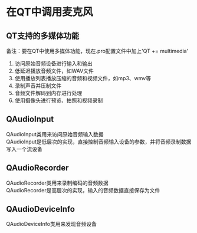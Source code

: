 # 在QT中调用麦克风

## QT支持的多媒体功能
备注：要在QT中使用多媒体功能，现在.pro配置文件中加上'QT += multimedia'  
1. 访问原始音频设备进行输入和输出
2. 低延迟播放音频文件，如WAV文件
3. 使用播放列表播放压缩的音频和视频文件，如mp3、wmv等
4. 录制声音并压制文件
5. 音频文件解码到内存进行处理
6. 使用摄像头进行预览、拍照和视频录制


## QAudioInput
QAudioInput类用来访问原始音频输入数据  
QAudioInput是低层次的实现，直接控制音频输入设备的参数，并将音频录制数据写入一个流设备  

## QAudioRecorder
QAudioRecorder类用来录制编码的音频数据  
QAudioRecorder是高层次的实现，输入的音频数据直接保存为文件  

## QAudioDeviceInfo
QAudioDeviceInfo类用来发现音频设备  

